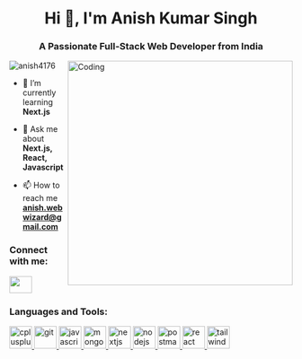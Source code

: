 <h1 align="center">Hi 👋, I'm Anish Kumar Singh</h1>
<h3 align="center">A Passionate Full-Stack Web Developer from India</h3>
<img align="right" width="400" alt="Coding" src="https://cdn.dribbble.com/users/1162077/screenshots/3848914/programmer.gif">

<p align="left"> <img src="https://komarev.com/ghpvc/?username=anish4176&label=Profile%20views&color=0e75b6&style=flat" alt="anish4176" /> </p>

- 🌱 I’m currently learning **Next.js**

- 💬 Ask me about **Next.js, React, Javascript**

- 📫 How to reach me **anish.webwizard@gmail.com**

<h3 align="left">Connect with me:</h3>
<p align="left" >
<a href="https://linkedin.com/in/anish-webdev" target="blank"><img align="center" src="https://encrypted-tbn0.gstatic.com/images?q=tbn:ANd9GcQvArBsL3q-mYGcZu2JGAch1aGPclnz488q-w&usqp=CAU" height="30" width="40" /></a>

</p>

<h3 align="left">Languages and Tools:</h3>
<p align="left"margin='3px'>  <a href="https://www.w3schools.com/cpp/" target="_blank" rel="noreferrer"> <img src="https://w7.pngwing.com/pngs/46/626/png-transparent-c-logo-the-c-programming-language-computer-icons-computer-programming-source-code-programming-miscellaneous-template-blue.png" alt="cplusplus" width="40" height="40"/> </a> 
  <a href="https://git-scm.com/" target="_blank" rel="noreferrer"> <img src="https://www.vectorlogo.zone/logos/git-scm/git-scm-icon.svg" alt="git" width="40" height="40"/> </a>
  <a href="https://developer.mozilla.org/en-US/docs/Web/JavaScript" target="_blank" rel="noreferrer"> <img src="https://encrypted-tbn0.gstatic.com/images?q=tbn:ANd9GcQI3pYJqgE0pQg-3wXUGXkjWpj7yPiZ9I3b0w&usqp=CAU" alt="javascript" width="40" height="40"/> </a>
  <a href="https://www.mongodb.com/" target="_blank" rel="noreferrer"> <img src="https://encrypted-tbn0.gstatic.com/images?q=tbn:ANd9GcQHnsOy9gXqb7Nd9WGDBnZv44GqucqxsF90cQ&usqp=CAU" alt="mongodb" width="40" height="40"/> </a>
  <a href="https://nextjs.org/" target="_blank" rel="noreferrer"> <img src="https://encrypted-tbn0.gstatic.com/images?q=tbn:ANd9GcQJEWCl3D1_JGj7-6OKGKIhepY1fMe3blH5_w&usqp=CAU" alt="nextjs" width="40" height="40"/> </a> 
  <a href="https://nodejs.org" target="_blank" rel="noreferrer"> <img src="https://encrypted-tbn0.gstatic.com/images?q=tbn:ANd9GcRIkBOkD52bdiJl2hHJ1Nhf9ILDW3Q48gY4lg&usqp=CAU" alt="nodejs" width="40" height="40"/> </a> 
  <a href="https://postman.com" target="_blank" rel="noreferrer"> <img src="https://www.vectorlogo.zone/logos/getpostman/getpostman-icon.svg" alt="postman" width="40" height="40"/> </a> <a href="https://reactjs.org/" target="_blank" rel="noreferrer"> <img src="https://encrypted-tbn0.gstatic.com/images?q=tbn:ANd9GcRCPoisTcziy_SlMPl8PoxCviNYs7NGoAonU8zcctE&s" alt="react" width="40" height="40"/> </a> <a href="https://tailwindcss.com/" target="_blank" rel="noreferrer"> <img src="https://www.vectorlogo.zone/logos/tailwindcss/tailwindcss-icon.svg" alt="tailwind" width="40" height="40"/> </a>  </p>



